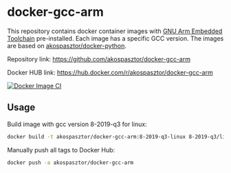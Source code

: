 # docker-gcc-arm

This repository contains docker container images with
[GNU Arm Embedded Toolchain](https://developer.arm.com/tools-and-software/open-source-software/developer-tools/gnu-toolchain/gnu-rm)
pre-installed. Each image has a specific GCC version. The images are based on
[akospasztor/docker-python](https://github.com/akospasztor/docker-python).

Repository link: https://github.com/akospasztor/docker-gcc-arm

Docker HUB link: https://hub.docker.com/r/akospasztor/docker-gcc-arm

[![Docker Image CI](https://github.com/akospasztor/docker-gcc-arm/actions/workflows/ci-docker-image.yml/badge.svg)](https://github.com/akospasztor/docker-gcc-arm/actions/workflows/ci-docker-image.yml)

## Usage

Build image with gcc version 8-2019-q3 for linux:

```bash
docker build -t akospasztor/docker-gcc-arm:8-2019-q3-linux 8-2019-q3/linux/
```

Manually push all tags to Docker Hub:

```bash
docker push -a akospasztor/docker-gcc-arm
```
